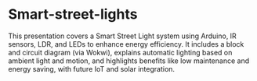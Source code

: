 # Smart-street-lights
This presentation covers a Smart Street Light system using Arduino, IR sensors, LDR, and LEDs to enhance energy efficiency. It includes a block and circuit diagram (via Wokwi), explains automatic lighting based on ambient light and motion, and highlights benefits like low maintenance and energy saving, with future IoT and solar integration.

